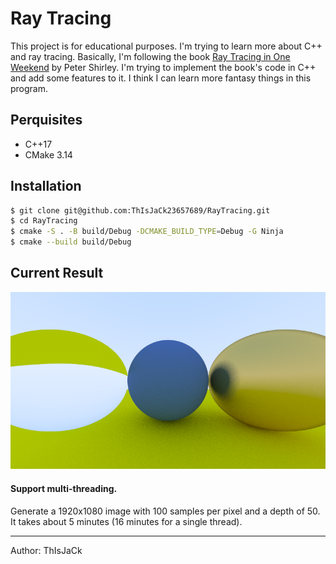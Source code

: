 # Ray Tracing

This project is for educational purposes. I'm trying to learn more about C++ and ray tracing. 
Basically, I'm following the book [Ray Tracing in One Weekend](https://raytracing.github.io/books/RayTracingInOneWeekend.html) by Peter Shirley. 
I'm trying to implement the book's code in C++ and add some features to it. 
I think I can learn more fantasy things in this program.

## Perquisites
- C++17
- CMake 3.14

## Installation
```bash
$ git clone git@github.com:ThIsJaCk23657689/RayTracing.git
$ cd RayTracing
$ cmake -S . -B build/Debug -DCMAKE_BUILD_TYPE=Debug -G Ninja
$ cmake --build build/Debug
```

## Current Result
![Current Result](assets/images/result.bmp)

#### Support multi-threading.
Generate a 1920x1080 image with 100 samples per pixel and a depth of 50. It takes about 5 minutes (16 minutes for a single thread).

---
Author: ThIsJaCk